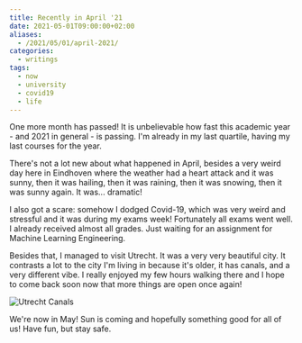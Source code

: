 ```yaml
---
title: Recently in April '21
date: 2021-05-01T09:00:00+02:00
aliases:
  - /2021/05/01/april-2021/
categories:
  - writings
tags:
  - now
  - university
  - covid19
  - life
---
```


One more month has passed! It is unbelievable how fast this academic year - and 2021 in general - is passing. I'm already in my last quartile, having my last courses for the year.

<!--more-->

There's not a lot new about what happened in April, besides a very weird day here in Eindhoven where the weather had a heart attack and it was sunny, then it was hailing, then it was raining, then it was snowing, then it was sunny again. It was... dramatic!

I also got a scare: somehow I dodged Covid-19, which was very weird and stressful and it was during my exams week! Fortunately all exams went well. I already received almost all grades. Just waiting for an assignment for Machine Learning Engineering.

Besides that, I managed to visit Utrecht. It was a very very beautiful city. It contrasts a lot to the city I'm living in because it's older, it has canals, and a very different vibe. I really enjoyed my few hours walking there and I hope to come back soon now that more things are open once again!

![Utrecht Canals](image:2021-05-01-utrecht "Utrecht Canals")

We're now in May! Sun is coming and hopefully something good for all of us! Have fun, but stay safe.
